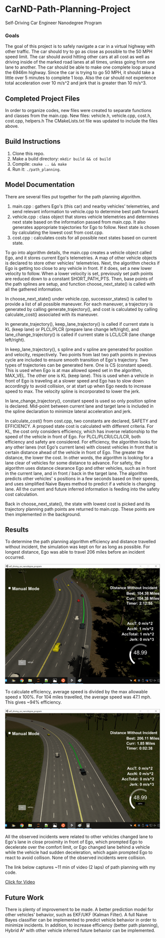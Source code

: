 # CarND-Path-Planning-Project
Self-Driving Car Engineer Nanodegree Program
   
### Goals
The goal of this project is to safely navigate a car in a virtual highway with other traffic.  The car should try to go as close as possible to the 50 MPH speed limit.  The car should avoid hitting other cars at all cost as well as driving inside of the marked road lanes at all times, unless going from one lane to another.  The car should be able to make one complete loop around the 6946m highway. Since the car is trying to go 50 MPH, it should take a little over 5 minutes to complete 1 loop. Also the car should not experience total acceleration over 10 m/s^2 and jerk that is greater than 10 m/s^3.

## Completed Project Files

In order to organize codes, new files were created to separate functions and classes from the main.cpp.
New files: vehicle.h, vehicle.cpp, cost.h, cost.cpp, helpers.h
The CMakeLists.txt file was updated to include the files above.


## Build Instructions

1. Clone this repo.
2. Make a build directory: `mkdir build && cd build`
3. Compile: `cmake .. && make`
4. Run it: `./path_planning`.

## Model Documentation

There are several files put together for the path planning algorithm.
1. main.cpp : gathers Ego's (this car) and nearby vehicles' telemetries, and send relevant information to vehicle.cpp to determine best path forward.
2. vehicle.cpp : class object that stores vehicle telemetries and determines next state based on the information passed from main.cpp.  It also generates appropriate trajectories for Ego to follow.  Next state is chosen by calculating the lowest cost from cost.cpp.
3. cost.cpp : calculates costs for all possible next states based on current state.

To go into algorithm details, the main.cpp creates a vehicle object called Ego, and it stores current Ego's telemetries.  A map of other vehicle objects is declared to store other vehicles' telemetries.  Next, the algorithm checks if Ego is getting too close to any vehicle in front.  If it does, set a new lower velocity to follow. When a lower velocity is set, previously set path points are reduced down to a constant SHORT_PATH_PTS.  Then, base points of the path splines are setup, and function choose_next_state() is called with all the gathered information.

In choose_next_state() under vehicle.cpp, successor_states() is called to provide a list of all possible maneuver.  For each maneuver, a trajectory is generated by calling generate_trajectory(), and cost is calculated by calling calculate_cost() associated with its maneuver.

In generate_trajectory(), keep_lane_trajectory() is called if current state is KL (keep lane) or PLCL/PLCR (prepare lane change left/right), and lane_change_trajectory() is called if current state is LCL/LCR (lane change left/right).

In keep_lane_trajectory(), s spline and v spline are generated for position and velocity, respectively.  Two points from last two path points in previous cycle are included to ensure smooth transition of Ego's trajectory.  Two types of trajectories can be generated here.  One is CS (constant speed).  This is used when Ego is at max allowed speed set in the algorithm, MAX_VEL.  The other one is KL (keep lane).  This is used when a vehicle in front of Ego is traveling at a slower speed and Ego has to slow down accordingly to avoid collision, or at start up when Ego needs to increase speed to max.  The velocity spline is incorporated to lower the jerk.

In lane_change_trajectory(), constant speed is used so only position spline is declared.  Mid-point between current lane and target lane is included in the spline declaration to minimize lateral acceleration and jerk.

In calculate_cost() from cost.cpp, two constants are declared, SAFETY and EFFICIENCY.  A propsed state cost is calculated with different criteria.  For KL, the cost only considers efficiency, which has inverse relationship to the speed of the vehicle in front of Ego.  For PLCL/PLCR/LCL/LCR, both efficiency and safety are considered.  For efficiency, the algorithm looks for any other lanes (not Ego's current lane) with closest vehicles in front that is certain distance ahead of the vehicle in front of Ego.  The greater the distance, the lower the cost.  In other words, the algorithm is looking for a lane clear of vehicles for some distance to advance.  For safety, the algorithm uses distance clearance Ego and other vehicles, such as in front in the current lane, and in front / back in the target lane.  The algorithm predicts other vehicles' s positions in a few seconds based on their speeds, and uses simplified Naive Bayes method to predict if a vehicle is changing lane.  All the current and future inferred information is feeding into the safety cost calculation.

Back in choose_next_state(), the state with lowest cost is picked and its trajectory planning path points are returned to main.cpp.  These points are then implemented in the background.

## Results

To determine the path planning algorithm efficiency and distance travelled without incident, the simulation was kept on for as long as possible.  For longest distance, Ego was able to travel 206 miles before an incident occurred.  

![Best](img/best.png)

To calculate efficiency, average speed is divided by the max allowable speed x 100%.  For 104 miles travelled, the average speed was 47.1 mph.  This gives ~94% efficiency.

![Efficiency](img/best2.png)

All the observed incidents were related to other vehicles changed lane to Ego's lane in close proximity in front of Ego, which prompted Ego to decelerate over the comfort limit, or Ego changed lane behind a vehicle while the vehicle had sudden deceleration, which again prompted Ego to react to avoid collison.  None of the observed incidents were collision.

The link below captures ~11 min of video (2 laps) of path planning with my code.

<a href="img/Capture.mp4" target="_blank">Click for Video</a>

## Future Work

There is plenty of improvement to be made.  A better prediction model for other vehicles' behavior, such as EKF/UKF (Kalman Filter).  A full Naive Bayes classifier can be implemented to predict vehicle behavior in order to minimize incidents.  In addition, to increase efficiency (better path planning), Hybrid A* with other vehicle inferred future behavior can be implemented.  